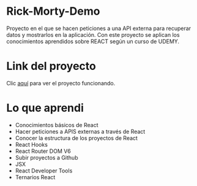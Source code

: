 # Rick-Morty-Demo

Proyecto en el que se hacen peticiones a una API externa para recuperar datos y mostrarlos en la aplicación. Con este proyecto se aplican los conocimientos aprendidos sobre REACT según un curso de UDEMY.

# Link del proyecto 
Clic [aquí](https://rick-morty-react-github-kamores.netlify.app/) para ver el proyecto funcionando.


# Lo que aprendi

* Conocimientos básicos de React
* Hacer peticiones a APIS externas a través de React
* Conocer la estructura de los proyectos de React
* React Hooks
* React Router DOM V6
* Subir proyectos a Github
* JSX
* React Developer Tools
* Ternarios React
